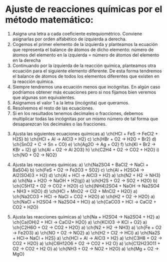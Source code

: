 
# Ajuste de reacciones químicas por el método matemático:

1)  Asigna una letra a cada coeficiente estequiométrico. Conviene asignarlas por orden alfabético de izquierda a derecha.
2)  Cogemos el primer elemento de la izquierda y planteamos la ecuación que representa el balance de átomos de dicho elemento: número de átomos del elemento en la izquierda = número de átomos del elemento en la derecha
1)  Continuando por la izquierda de la reacción química, planteamos otra ecuación para el siguiente elemento diferente. De esta forma tendremos el balance de átomos de todos los elementos diferentes que existen en la reacción química.
1)  Siempre tendremos una ecuación menos que incógnitas. En algún caso podríamos obtener más ecuaciones pero si nos fijamos bien veremos que algunas son equivalentes.
2)  Asignamos el valor 1 a la letra (incógnita) que queramos.
3)  Resolvemos el resto de las ecuaciones.
4)  Si en los resultados tenemos decimales o fracciones, debemos multiplicar todas las incógnitas por un mismo número de tal forma que desaparezcan los decimales o las fracciones.

3. Ajusta las siguientes ecuaciones químicas
    a) \ch{HCl + FeS -> FeCl2 + H2S}
    b) \ch{HCl + Al -> AlCl3 + H2}
    c) \ch{HBr + O2 -> H2O + Br2}
    d) \ch{SnO2 + C -> Sn + CO}
    e) \ch{Ag2O -> Ag + O2}
    f) \ch{KI + Br2 -> KBr + I2}
    g) \ch{Al + O2 -> Al 2O3}
    h) \ch{C2H4 + O2 -> CO2 + H2O}
    i) \ch{NO + O2 -> NO2}

1.  Ajusta las reacciones químicas:
    a) \ch{Na2SO4 + BaCl2 -> NaCl + BaSO4}
    b) \ch{FeS + O2 -> Fe2O3 + SO2}
    c) \ch{Al + H2SO4 -> Al2(SO4)3 + H2}
    d) \ch{Al + HCl -> AlCl3 + H2}
    a) \ch{N2 + H2 -> NH3}
    a) \ch{Na + H2O -> NaOH + H2(g)}
    a) \ch{H2S + O2 -> SO2 + H2O}
    b) \ch{C5H12 + O2 -> CO2 + H2O}
    c) \ch{(NH4)2SO4 + NaOH -> Na2SO4 + NH3 + H2O}
    d) \ch{HCl + MnO2 -> Cl2 + MnCl2 + H2O}
    a) \ch{Na2CO3 + HCl -> NaCl + CO2 + H2O}
    a) \ch{H2 + O2 -> H2O}
    a) \ch{NaCl + H2SO4 -> Na2SO4 + HCl}
    a) \ch{CaCO3 + HCl -> CaCl2 + CO2 + H2O}

2.  Ajusta las reacciones químicas
    a)  \ch{Na + H2SO4 -> Na2SO4 + H2}
    a)  \ch{Ca(OH)2 + HCl -> CaCl2+ H2O}
    a)  \ch{KClO3 -> KCl + O2}
    a)  \ch{C2H6O + O2 -> CO2 + H2O}
    a)  \ch{N2 + H2 -> NH3}
    a)  \ch{Fe + O2 -> Fe2O3}
    a)  \ch{NO + O2 -> NO2}
    a)  \ch{H2 + Cl2 -> HCl}
    a)  \ch{Na2S + HCl-> NaCl + H2S}
    a)  \ch{HCl + Al -> AlCl3 + H2}
    a)  \ch{C3H8 + O2 -> CO2 + H2O}
    a)  \ch{C6H12O6 + O2 -> CO2 + H2 O}
    a)  \ch{C12H23O11 + O2 -> CO2 + H2 O}
    a)  \ch{NH3 + O2 -> NO2 + H2O}
    a)  \ch{Mg + O2 -> MgO}